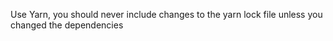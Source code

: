Use Yarn, you should never include changes to the yarn lock file unless you changed the dependencies
